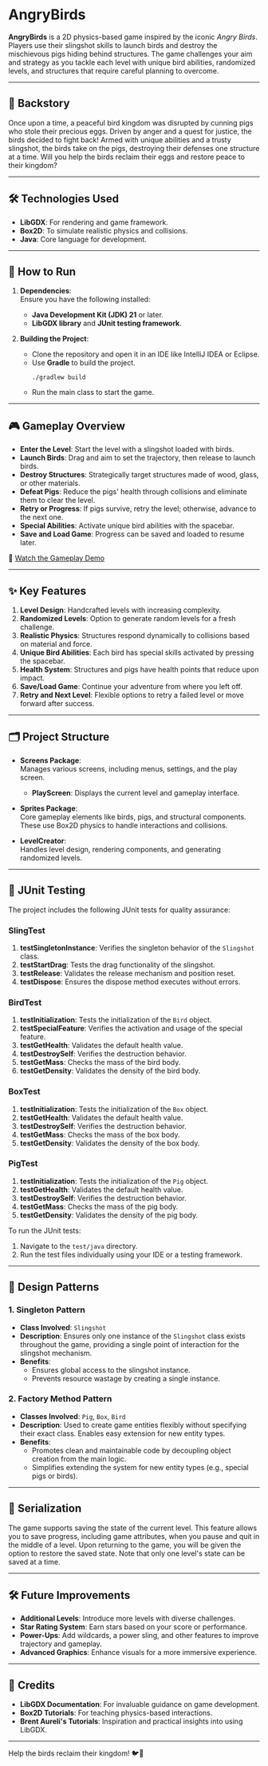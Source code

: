 # AngryBirds

**AngryBirds** is a 2D physics-based game inspired by the iconic *Angry Birds*. Players use their slingshot skills to launch birds and destroy the mischievous pigs hiding behind structures. The game challenges your aim and strategy as you tackle each level with unique bird abilities, randomized levels, and structures that require careful planning to overcome.

---

## 📜 **Backstory**
Once upon a time, a peaceful bird kingdom was disrupted by cunning pigs who stole their precious eggs. Driven by anger and a quest for justice, the birds decided to fight back! Armed with unique abilities and a trusty slingshot, the birds take on the pigs, destroying their defenses one structure at a time. Will you help the birds reclaim their eggs and restore peace to their kingdom?

---

## 🛠️ **Technologies Used**
- **LibGDX**: For rendering and game framework.
- **Box2D**: To simulate realistic physics and collisions.
- **Java**: Core language for development.

---

## 🚀 **How to Run**
1. **Dependencies**:  
   Ensure you have the following installed:
   - **Java Development Kit (JDK) 21** or later.  
   - **LibGDX library** and **JUnit testing framework**.

2. **Building the Project**:  
   - Clone the repository and open it in an IDE like IntelliJ IDEA or Eclipse.  
   - Use **Gradle** to build the project.  
     ```
     ./gradlew build
     ```
   - Run the main class to start the game.

---

## 🎮 **Gameplay Overview**
- **Enter the Level**: Start the level with a slingshot loaded with birds.  
- **Launch Birds**: Drag and aim to set the trajectory, then release to launch birds.  
- **Destroy Structures**: Strategically target structures made of wood, glass, or other materials.  
- **Defeat Pigs**: Reduce the pigs' health through collisions and eliminate them to clear the level.  
- **Retry or Progress**: If pigs survive, retry the level; otherwise, advance to the next one.  
- **Special Abilities**: Activate unique bird abilities with the spacebar.  
- **Save and Load Game**: Progress can be saved and loaded to resume later.

🎥 [Watch the Gameplay Demo](https://drive.google.com/drive/folders/11y6bFF9mrThCSK7nab2Q2G7Gev-P-uID?usp=sharing)

---

## ✨ **Key Features**
1. **Level Design**: Handcrafted levels with increasing complexity.  
2. **Randomized Levels**: Option to generate random levels for a fresh challenge.  
3. **Realistic Physics**: Structures respond dynamically to collisions based on material and force.  
4. **Unique Bird Abilities**: Each bird has special skills activated by pressing the spacebar.  
5. **Health System**: Structures and pigs have health points that reduce upon impact.  
6. **Save/Load Game**: Continue your adventure from where you left off.  
7. **Retry and Next Level**: Flexible options to retry a failed level or move forward after success.

---

## 🗂️ **Project Structure**
- **Screens Package**:  
  Manages various screens, including menus, settings, and the play screen.
  - **PlayScreen**: Displays the current level and gameplay interface.

- **Sprites Package**:  
  Core gameplay elements like birds, pigs, and structural components. These use Box2D physics to handle interactions and collisions.

- **LevelCreator**:  
  Handles level design, rendering components, and generating randomized levels.

---

## 🧪 **JUnit Testing**
The project includes the following JUnit tests for quality assurance:

### **SlingTest**
1. **testSingletonInstance**: Verifies the singleton behavior of the `Slingshot` class.  
2. **testStartDrag**: Tests the drag functionality of the slingshot.  
3. **testRelease**: Validates the release mechanism and position reset.  
4. **testDispose**: Ensures the dispose method executes without errors.

### **BirdTest**
1. **testInitialization**: Tests the initialization of the `Bird` object.  
2. **testSpecialFeature**: Verifies the activation and usage of the special feature.  
3. **testGetHealth**: Validates the default health value.  
4. **testDestroySelf**: Verifies the destruction behavior.  
5. **testGetMass**: Checks the mass of the bird body.  
6. **testGetDensity**: Validates the density of the bird body.

### **BoxTest**
1. **testInitialization**: Tests the initialization of the `Box` object.  
2. **testGetHealth**: Validates the default health value.  
3. **testDestroySelf**: Verifies the destruction behavior.  
4. **testGetMass**: Checks the mass of the box body.  
5. **testGetDensity**: Validates the density of the box body.

### **PigTest**
1. **testInitialization**: Tests the initialization of the `Pig` object.  
2. **testGetHealth**: Validates the default health value.  
3. **testDestroySelf**: Verifies the destruction behavior.  
4. **testGetMass**: Checks the mass of the pig body.  
5. **testGetDensity**: Validates the density of the pig body.

To run the JUnit tests:
1. Navigate to the `test/java` directory.  
2. Run the test files individually using your IDE or a testing framework.

---

## 📐 **Design Patterns**
### **1. Singleton Pattern**
- **Class Involved**: `Slingshot`  
- **Description**: Ensures only one instance of the `Slingshot` class exists throughout the game, providing a single point of interaction for the slingshot mechanism.  
- **Benefits**:  
  - Ensures global access to the slingshot instance.  
  - Prevents resource wastage by creating a single instance.  

### **2. Factory Method Pattern**
- **Classes Involved**: `Pig`, `Box`, `Bird`  
- **Description**: Used to create game entities flexibly without specifying their exact class. Enables easy extension for new entity types.  
- **Benefits**:  
  - Promotes clean and maintainable code by decoupling object creation from the main logic.  
  - Simplifies extending the system for new entity types (e.g., special pigs or birds).  

---

## 💾 **Serialization**
The game supports saving the state of the current level. This feature allows you to save progress, including game attributes, when you pause and quit in the middle of a level. Upon returning to the game, you will be given the option to restore the saved state. Note that only one level's state can be saved at a time.

---

## 🛠️ **Future Improvements**
- **Additional Levels**: Introduce more levels with diverse challenges.  
- **Star Rating System**: Earn stars based on your score or performance.  
- **Power-Ups**: Add wildcards, a power sling, and other features to improve trajectory and gameplay.  
- **Advanced Graphics**: Enhance visuals for a more immersive experience.

---

## 🙌 **Credits**
- **LibGDX Documentation**: For invaluable guidance on game development.  
- **Box2D Tutorials**: For teaching physics-based interactions.  
- **Brent Aureli's Tutorials**: Inspiration and practical insights into using LibGDX.  

---

Help the birds reclaim their kingdom! 🐦🎯
